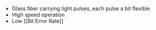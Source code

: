 - Glass fiber carrying light pulses, each pulse a bit flexible 
- High speed operation 
- Low [[Bit Error Rate]]